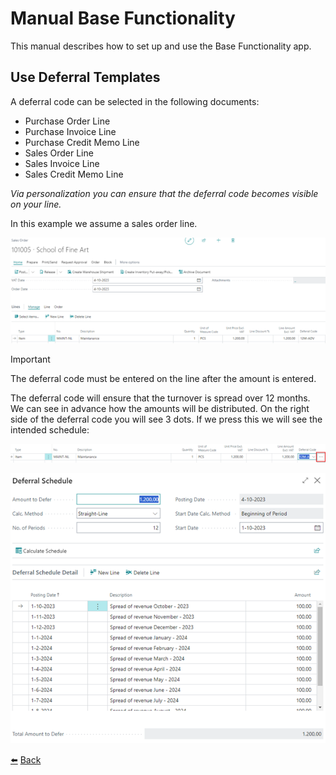 # Manual Base Functionality
This manual describes how to set up and use the Base Functionality app.

## Use Deferral Templates
A deferral code can be selected in the following documents:
*	Purchase Order Line
*	Purchase Invoice Line
*	Purchase Credit Memo Line
*	Sales Order Line
*	Sales Invoice Line
*	Sales Credit Memo Line

_Via personalization you can ensure that the deferral code becomes visible on your line._

In this example we assume a sales order line.

![Deferral Sales Order](../images/use-deferral-templates/use-deferral-salesorder.png)

> [!IMPORTANT]
> The deferral code must be entered on the line after the amount is entered.

The deferral code will ensure that the turnover is spread over 12 months. 
We can see in advance how the amounts will be distributed. On the right side of the deferral code you will see 3 dots.  If we press this we will see the intended schedule:

![Deferral Code](../images/use-deferral-templates/deferral-code.png)

![Deferral Schedule](../images/use-deferral-templates/deferral-schedule.png)

[:arrow_left:](../README.md) [Back](../README.md)